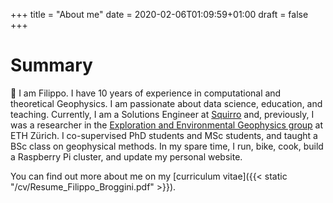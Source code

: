 +++
title = "About me"
date = 2020-02-06T01:09:59+01:00
draft = false
+++

# Summary

👋 I am Filippo. I have 10 years of experience in computational and theoretical Geophysics. I am passionate about data science, education, and teaching. Currently, I am a Solutions Engineer at [Squirro](https://squirro.com/) and, previously, I was a researcher in the [Exploration and Environmental Geophysics group](https://eeg.ethz.ch/) at ETH Zürich. I co-supervised PhD students and MSc students, and taught a BSc class on geophysical methods. In my spare time, I run, bike, cook, build a Raspberry Pi cluster, and update my personal website.

You can find out more about me on my [curriculum vitae]({{< static "/cv/Resume_Filippo_Broggini.pdf" >}}).

